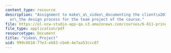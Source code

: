```yaml
---
content_type: resource
description: "Assignment to make\_a\_video\_documenting the client\u2019s\_challenge\_\
  or\_the design process for the team project of the course."
file: https://ol-ocw-studio-app-qa.s3.amazonaws.com/courses/6-811-principles-and-practice-of-assistive-technology-fall-2014/999c661077e3eb83cbe64e7aa53ccc87_MIT6_811F14_VideoAsignment.pdf
file_type: application/pdf
resourcetype: Document
title: "Video\_Project"
uid: 999c6610-77e3-eb83-cbe6-4e7aa53ccc87
---
```

